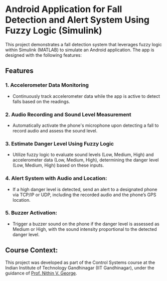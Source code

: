 # Android Application for Fall Detection and Alert System Using Fuzzy Logic (Simulink)
This project demonstrates a fall detection system that leverages fuzzy logic within Simulink (MATLAB) to simulate an Android application. The app is designed with the following features:

## Features
### 1. Accelerometer Data Monitoring
- Continuously track accelerometer data while the app is active to detect falls based on the readings.

### 2. Audio Recording and Sound Level Measurement
- Automatically activate the phone's microphone upon detecting a fall to record audio and assess the sound level.
  
### 3. Estimate Danger Level Using Fuzzy Logic
- Utilize fuzzy logic to evaluate sound levels (Low, Medium, High) and accelerometer data (Low, Medium, High), determining the danger level (Low, Medium, High) based on these inputs.

### 4. Alert System with Audio and Location:
- If a high danger level is detected, send an alert to a designated phone via TCP/IP or UDP, including the recorded audio and the phone’s GPS location.

### 5. Buzzer Activation:
- Trigger a buzzer sound on the phone if the danger level is assessed as Medium or High, with the sound intensity proportional to the detected danger level.

## Course Context:

This project was developed as part of the Control Systems course at the Indian Institute of Technology Gandhinagar (IIT Gandhinagar), under the guidance of [Prof. Nithin V. George](https://www.iitgn.ac.in/faculty/ee/fac-nithin).
